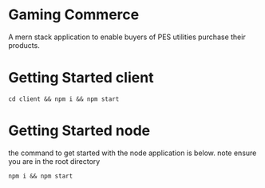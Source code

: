 # Gaming Commerce

A mern stack application to enable buyers of PES utilities purchase their products.


# Getting Started client
```
cd client && npm i && npm start
```
# Getting Started node
the command to get started with the node application  is below. note ensure you are in the root directory
```
npm i && npm start
```